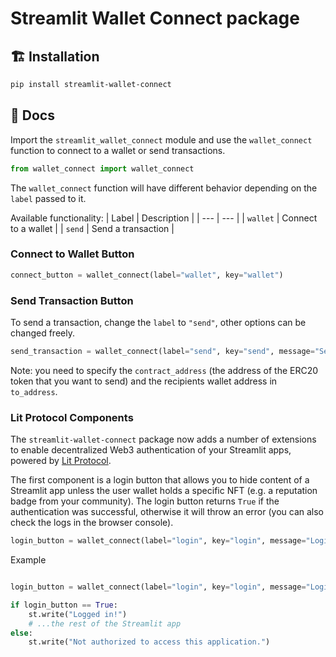 # Streamlit Wallet Connect package

## 🏗 Installation

```bash
pip install streamlit-wallet-connect
```

## 📖 Docs

Import the `streamlit_wallet_connect` module and use the `wallet_connect` function to connect to a wallet or send transactions.

```python
from wallet_connect import wallet_connect
```
The `wallet_connect` function will have different behavior depending on the `label` passed to it.

Available functionality:
| Label | Description |
| --- | --- |
| `wallet` | Connect to a wallet |
| `send` | Send a transaction |

### Connect to Wallet Button

```python
connect_button = wallet_connect(label="wallet", key="wallet")
```

### Send Transaction Button

To send a transaction, change the `label` to `"send"`, other options can be changed freely.

```python
send_transaction = wallet_connect(label="send", key="send", message="Send Transaction", contract_address="ERC20_ADDRESS", amount="10", to_address="RECIPIENT_ADDRESS")
```
Note: you need to specify the `contract_address` (the address of the ERC20 token that you want to send) and the recipients wallet address in `to_address`.

### Lit Protocol Components

The `streamlit-wallet-connect` package now adds a number of extensions to enable decentralized Web3 authentication of your Streamlit apps, powered by [Lit Protocol](https://litprotocol.com/).

The first component is a login button that allows you to hide content of a Streamlit app unless the user wallet holds a specific NFT (e.g. a reputation badge from your community). The login button returns `True` if the authentication was successful, otherwise it will throw an error (you can also check the logs in the browser console).

```python
login_button = wallet_connect(label="login", key="login", message="Login", auth_nft_contract_address="NFT_CONTRACT_ADDRESS")
```

Example
```python

login_button = wallet_connect(label="login", key="login", message="Login", auth_nft_contract_address="0x68085453B798adf9C09AD8861e0F0da96B908d81")

if login_button == True:
    st.write("Logged in!")
    # ...the rest of the Streamlit app
else:
    st.write("Not authorized to access this application.")
```
